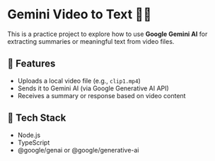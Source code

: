# Gemini Video to Text 🎥✨

This is a practice project to explore how to use **Google Gemini AI** for extracting summaries or meaningful text from video files.

## 🚀 Features

- Uploads a local video file (e.g., `clip1.mp4`)
- Sends it to Gemini AI (via Google Generative AI API)
- Receives a summary or response based on video content

## 🧰 Tech Stack

- Node.js
- TypeScript
- @google/genai or @google/generative-ai
